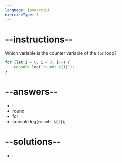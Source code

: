 ```yaml
---
language: javascript
exerciseType: 3
---
```


# --instructions--

Which variable is the counter variable of the `for` loop?
```javascript
for (let i = 0; i < 3; i++) {
    console.log(`round: ${i}`);
}
```

# --answers--

- i
- round
- for
- console.log(`round: ${i}`);

# --solutions--

- i
